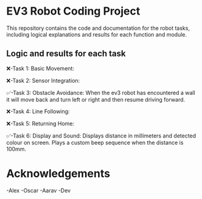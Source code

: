 # EV3 Robot Coding Project
This repository contains the code and documentation for the robot tasks, including logical explanations and results for each function and module.
## Logic and results for each task
❌-Task 1: Basic Movement:

❌-Task 2: Sensor Integration:

✅-Task 3: Obstacle Avoidance: When the ev3 robot has encountered a wall it will move back and turn left or right and then resume driving forward.

❌-Task 4: Line Following:

❌-Task 5: Returning Home:

✅-Task 6: Display and Sound: Displays distance in millimeters and detected colour on screen. Plays a custom beep sequence when the distance is 100mm.
# Acknowledgements
-Alex
-Oscar
-Aarav
-Dev
